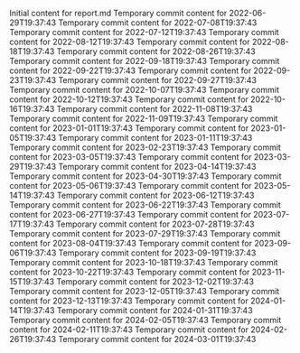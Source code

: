 Initial content for report.md
Temporary commit content for 2022-06-29T19:37:43
Temporary commit content for 2022-07-08T19:37:43
Temporary commit content for 2022-07-12T19:37:43
Temporary commit content for 2022-08-12T19:37:43
Temporary commit content for 2022-08-18T19:37:43
Temporary commit content for 2022-08-26T19:37:43
Temporary commit content for 2022-09-18T19:37:43
Temporary commit content for 2022-09-22T19:37:43
Temporary commit content for 2022-09-23T19:37:43
Temporary commit content for 2022-09-27T19:37:43
Temporary commit content for 2022-10-07T19:37:43
Temporary commit content for 2022-10-12T19:37:43
Temporary commit content for 2022-10-16T19:37:43
Temporary commit content for 2022-11-08T19:37:43
Temporary commit content for 2022-11-09T19:37:43
Temporary commit content for 2023-01-01T19:37:43
Temporary commit content for 2023-01-05T19:37:43
Temporary commit content for 2023-01-11T19:37:43
Temporary commit content for 2023-02-23T19:37:43
Temporary commit content for 2023-03-05T19:37:43
Temporary commit content for 2023-03-29T19:37:43
Temporary commit content for 2023-04-14T19:37:43
Temporary commit content for 2023-04-30T19:37:43
Temporary commit content for 2023-05-06T19:37:43
Temporary commit content for 2023-05-14T19:37:43
Temporary commit content for 2023-06-12T19:37:43
Temporary commit content for 2023-06-22T19:37:43
Temporary commit content for 2023-06-27T19:37:43
Temporary commit content for 2023-07-17T19:37:43
Temporary commit content for 2023-07-28T19:37:43
Temporary commit content for 2023-07-29T19:37:43
Temporary commit content for 2023-08-04T19:37:43
Temporary commit content for 2023-09-06T19:37:43
Temporary commit content for 2023-09-19T19:37:43
Temporary commit content for 2023-10-18T19:37:43
Temporary commit content for 2023-10-22T19:37:43
Temporary commit content for 2023-11-15T19:37:43
Temporary commit content for 2023-12-02T19:37:43
Temporary commit content for 2023-12-05T19:37:43
Temporary commit content for 2023-12-13T19:37:43
Temporary commit content for 2024-01-14T19:37:43
Temporary commit content for 2024-01-31T19:37:43
Temporary commit content for 2024-02-05T19:37:43
Temporary commit content for 2024-02-11T19:37:43
Temporary commit content for 2024-02-26T19:37:43
Temporary commit content for 2024-03-01T19:37:43
